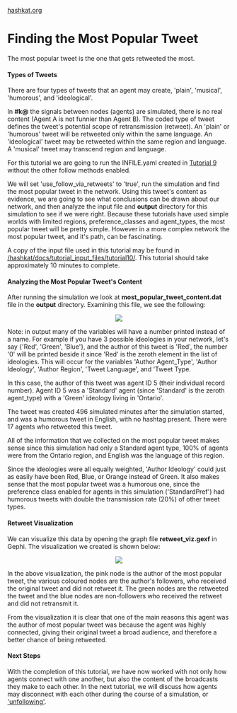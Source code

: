 [hashkat.org](http://hashkat.org)

# Finding the Most Popular Tweet

The most popular tweet is the one that gets retweeted the most. 

####  Types of Tweets

There are four types of tweets that an agent may create, 'plain', 'musical', 'humorous', and 'ideological'.  

In **#k@** the signals between nodes (agents) are simulated, there is no real content (Agent A is not funnier than Agent B).  The coded type of tweet defines the tweet's potential scope of retransmission (retweet).  An 'plain' or 'humorous' tweet will be retweeted only within the same language.  An 'ideological' tweet may be retweeted within the same region and language.  A 'musical' tweet may transcend region and language. 

For this tutorial we are going to run the INFILE.yaml created in [Tutorial 9](https://github.com/hashkat/hashkat/blob/master/docs/tutorial_input_files/tutorial09_without_other_follow/INFILE.yaml) without the other follow methods enabled.

We will set 'use_follow_via_retweets' to 'true', run the simulation and find the most popular tweet in the network. Using this tweet's content as evidence, we are going to see what conclusions can be drawn about our network, and then analyze the input file and **output** directory for this simulation to see if we were right.   Because these tutorials have used simple worlds with limited regions, preference_classes and agent_types, the most popular tweet will be pretty simple.  However in a more complex network the most popular tweet, and it's path, can be fascinating.

A copy of the input file used in this tutorial may be found in [/hashkat/docs/tutorial_input_files/tutorial10/](https://github.com/hashkat/hashkat/blob/master/docs/tutorial_input_files/tutorial10/INFILE.yaml). This tutorial should take approximately 10 minutes to complete.

#### Analyzing the Most Popular Tweet's Content

After running the simulation we look at **most_popular_tweet_content.dat** file in the **output** directory. Examining this file, we see the following:

<center>
<img src='../img/tutorial10/most_popular_tweet_content.png'>
</center>

Note: in output many of the variables will have a number printed instead of a name. For example if you have 3 possible ideologies in your network, let's say {'Red', 'Green', 'Blue'}, and the author of this tweet is 'Red', the number '0' will be printed beside it since 'Red' is the zeroth element in the list of ideologies. This will occur for the variables 'Author Agent_Type', 'Author Ideology', 'Author Region', 'Tweet Language', and 'Tweet Type.

In this case, the author of this tweet was agent ID 5 (their individual record number).  Agent ID 5 was a 'Standard' agent (since 'Standard' is the zeroth agent_type) with a 'Green' ideology living in 'Ontario'. 

The tweet was created 496 simulated minutes after the simulation started, and was a humorous tweet in English, with no hashtag present. There were 17 agents who retweeted this tweet.

All of the information that we collected on the most popular tweet makes sense since this simulation had only a Standard agent type, 100% of agents were from the Ontario region, and English was the language of this region.

Since the ideologies were all equally weighted, 'Author Ideology' could just as easily have been Red, Blue, or Orange instead of Green.  It also makes sense that the most popular tweet was a humorous one, since the preference class enabled for agents in this simulation ('StandardPref') had humorous tweets with double the transmission rate (20%) of other tweet types.

#### Retweet Visualization

We can visualize this data by opening the graph file **retweet_viz.gexf** in Gephi. The visualization we created is shown below:

<center>
<img src='../img/tutorial10/retweet_visualization.png'>
</center>

In the above visualization, the pink node is the author of the most popular tweet, the various coloured nodes are the author's followers, who received the original tweet and did not retweet it.  The green nodes are the retweeted the tweet and the blue nodes are non-followers who received the retweet and did not retransmit it. 

From the visualization it is clear that one of the main reasons this agent was the author of most popular tweet was because the agent was highly connected, giving their original tweet a broad audience, and therefore a better chance of being retweeted. 


#### Next Steps

With the completion of this tutorial, we have now worked with not only how agents connect with one another, but also the content of the broadcasts they make to each other. In the next tutorial, we will discuss how agents may disconnect with each other during the course of a simulation, or ['unfollowing'](http://docs.hashkat.org/en/latest/tutorial11/).  
